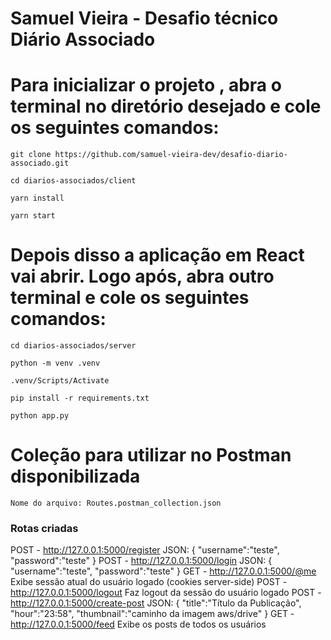 # Samuel Vieira - Desafio técnico Diário Associado

<h1>Para inicializar o projeto , abra o terminal no diretório desejado e cole os seguintes comandos:</h1>

```
git clone https://github.com/samuel-vieira-dev/desafio-diario-associado.git
```

```
cd diarios-associados/client
```

```
yarn install
```

```
yarn start
```

<h1>Depois disso a aplicação em <b>React</b> vai abrir. Logo após, abra outro terminal e cole os seguintes comandos:</h1>

```
cd diarios-associados/server
```

```
python -m venv .venv
```

```
.venv/Scripts/Activate
```

```
pip install -r requirements.txt
```

```
python app.py
```

# Coleção para utilizar no Postman disponibilizada
```
Nome do arquivo: Routes.postman_collection.json
```

<h3>Rotas criadas</h3>

POST - http://127.0.0.1:5000/register JSON: { "username":"teste", "password":"teste" }
POST - http://127.0.0.1:5000/login JSON: { "username":"teste", "password":"teste" }
GET - http://127.0.0.1:5000/@me Exibe sessão atual do usuário logado (cookies server-side)
POST - http://127.0.0.1:5000/logout Faz logout da sessão do usuário logado
POST - http://127.0.0.1:5000/create-post JSON: { "title":"Título da Publicação", "hour":"23:58", "thumbnail":"caminho da imagem aws/drive" }
GET - http://127.0.0.1:5000/feed Exibe os posts de todos os usuários
